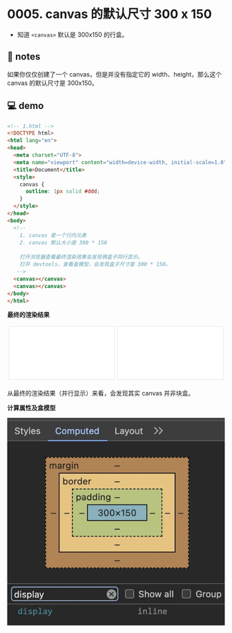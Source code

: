 # 0005. canvas 的默认尺寸 300 x 150

- 知道 `<canvas>` 默认是 300x150 的行盒。

## 📒 notes

如果你仅仅创建了一个 canvas，但是并没有指定它的 width、height，那么这个 canvas 的默认尺寸是 300x150。

## 💻 demo

```html
<!-- 1.html -->
<!DOCTYPE html>
<html lang="en">
<head>
  <meta charset="UTF-8">
  <meta name="viewport" content="width=device-width, initial-scale=1.0">
  <title>Document</title>
  <style>
    canvas {
      outline: 1px solid #ddd;
    }
  </style>
</head>
<body>
  <!--
    1. canvas 是一个行内元素
    2. canvas 默认大小是 300 * 150

    打开浏览器查看最终渲染效果会发现俩盒子同行显示。
    打开 devtools，查看盒模型，会发现盒子尺寸是 300 * 150。
   -->
  <canvas></canvas>
  <canvas></canvas>
</body>
</html>
```

**最终的渲染结果**

![](md-imgs/2024-10-03-22-58-50.png)

从最终的渲染结果（并行显示）来看，会发现其实 canvas 并非块盒。

**计算属性及盒模型**

![](md-imgs/2024-10-03-22-59-01.png)